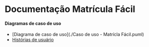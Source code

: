 # Documentação Matrícula Fácil

#### Diagramas de caso de uso

- [Diagrama de caso de uso](./Caso de uso - Matrícla Fácil.puml)
- [Histórias de usuário](./user_stories.md)
